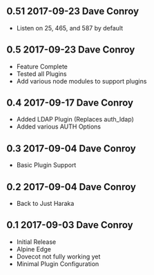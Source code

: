 ## 0.51 2017-09-23 Dave Conroy <dave at tiredofit dot ca>

* Listen on 25, 465, and 587 by default

## 0.5 2017-09-23 Dave Conroy <dave at tiredofit dot ca>

* Feature Complete
* Tested all Plugins
* Add various node modules to support plugins

## 0.4 2017-09-17 Dave Conroy <dave at tiredofit dot ca>

* Added LDAP Plugin (Replaces auth_ldap)
* Added various AUTH Options

## 0.3 2017-09-04 Dave Conroy <dave at tiredofit dot ca>

* Basic Plugin Support

## 0.2 2017-09-04 Dave Conroy <dave at tiredofit dot ca>

* Back to Just Haraka

## 0.1 2017-09-03 Dave Conroy <dave at tiredofit dot ca>

* Initial Release
* Alpine Edge
* Dovecot not fully working yet
* Minimal Plugin Configuration

